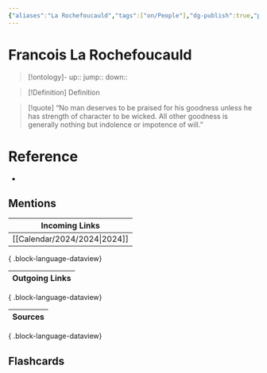 ```yaml
---
{"aliases":"La Rochefoucauld","tags":["on/People"],"dg-publish":true,"permalink":"/cards/francois-la-rochefoucauld/","dgPassFrontmatter":true}
---
```


# Francois La Rochefoucauld

> [!ontology]-
> up:: 
> jump:: 
> down:: 

> [!Definition] Definition

> [!quote]
> “No man deserves to be praised for his goodness unless he has strength of character to be wicked. All other goodness is generally nothing but indolence or impotence of will.”

# Reference

- 

## Mentions

| Incoming Links                  |
| ------------------------------- |
| [[Calendar/2024/2024\|2024]] |

{ .block-language-dataview}

| Outgoing Links |
| -------------- |

{ .block-language-dataview}

| Sources |
| ------- |

{ .block-language-dataview}

## Flashcards